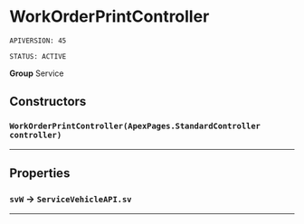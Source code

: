 # WorkOrderPrintController

`APIVERSION: 45`

`STATUS: ACTIVE`

**Group** Service

## Constructors
### `WorkOrderPrintController(ApexPages.StandardController controller)`
---
## Properties

### `svW` → `ServiceVehicleAPI.sv`


---
